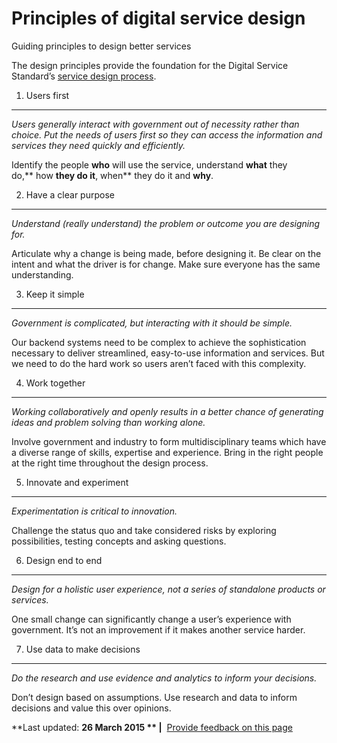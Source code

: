 Principles of digital service design
====================================

Guiding principles to design better services

The design principles provide the foundation for the Digital Service Standard’s [service design process](971.html).

1. Users first
--------------

*Users generally interact with government out of necessity rather than choice. Put the needs of users first so they can access the information and services they need quickly and efficiently.*

Identify the people **who** will use the service, understand **what** they do,** how **they do it**, when** they do it and **why**.

2. Have a clear purpose
-----------------------

*Understand (really understand) the problem or outcome you are designing for.*

Articulate why a change is being made, before designing it. Be clear on the intent and what the driver is for change. Make sure everyone has the same understanding.

3. Keep it simple
-----------------

*Government is complicated, but interacting with it should be simple.*

Our backend systems need to be complex to achieve the sophistication necessary to deliver streamlined, easy-to-use information and services. But we need to do the hard work so users aren’t faced with this complexity.

4. Work together
----------------

*Working collaboratively and openly results in a better chance of generating ideas and problem solving than working alone.*

Involve government and industry to form multidisciplinary teams which have a diverse range of skills, expertise and experience. Bring in the right people at the right time throughout the design process.

5. Innovate and experiment
--------------------------

*Experimentation is critical to innovation.*

Challenge the status quo and take considered risks by exploring possibilities, testing concepts and asking questions.

6. Design end to end
--------------------

*Design for a holistic user experience, not a series of standalone products or services.*

One small change can significantly change a user’s experience with government. It’s not an improvement if it makes another service harder.

7. Use data to make decisions
-----------------------------

*Do the research and use evidence and analytics to inform your decisions.*

Don’t design based on assumptions. Use research and data to inform decisions and value this over opinions.

**Last updated: **26 March 2015 ** |**  [Provide feedback on this page](../feedback%3Furl_from=DesignPrinciples.html)

